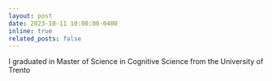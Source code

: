 ```yaml
---
layout: post
date: 2023-10-11 10:00:00-0400
inline: true
related_posts: false
---
```


I graduated in Master of Science in Cognitive Science from the University of Trento